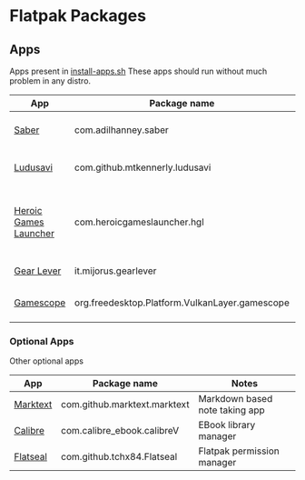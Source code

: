 # Flatpak Packages

## Apps

Apps present in [install-apps.sh](./install-apps.sh)
These apps should run without much problem in any distro.

| App                                                                                  | Package name                                   | Notes                                           |
| ------------------------------------------------------------------------------------ | ---------------------------------------------- | ----------------------------------------------- |
| [Saber](https://flathub.org/apps/com.adilhanney.saber)                               | com.adilhanney.saber                           | Handwriting based note taking app               |
| [Ludusavi](https://flathub.org/apps/com.github.mtkennerly.ludusavi)                  | com.github.mtkennerly.ludusavi                 | Game saves backup manager                       |
| [Heroic Games Launcher](https://flathub.org/apps/com.heroicgameslauncher.hgl)        | com.heroicgameslauncher.hgl                    | Opensource Launcher for GOG, EGS & Amazon Games |
| [Gear Lever](https://flathub.org/apps/it.mijorus.gearlever)                          | it.mijorus.gearlever                           | AppImage manager                                |
| [Gamescope](https://flathub.org/apps/org.freedesktop.Platform.VulkanLayer.gamescope) | org.freedesktop.Platform.VulkanLayer.gamescope | Wayland compositor for games                    |

### Optional Apps

Other optional apps

| App                                                               | Package name                 | Notes                          |
| ----------------------------------------------------------------- | ---------------------------- | ------------------------------ |
| [Marktext](https://flathub.org/apps/com.github.marktext.marktext) | com.github.marktext.marktext | Markdown based note taking app |
| [Calibre](https://flathub.org/apps/com.calibre_ebook.calibre)     | com.calibre_ebook.calibreV   | EBook library manager          |
| [Flatseal](https://flathub.org/apps/com.github.tchx84.Flatseal)   | com.github.tchx84.Flatseal   | Flatpak permission manager     |
